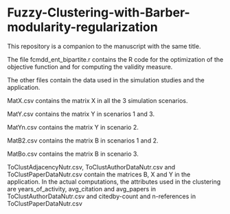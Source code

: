 # Fuzzy-Clustering-with-Barber-modularity-regularization

This repository is a companion to the manuscript with the same title. 

The file fcmdd_ent_bipartite.r contains the R code for the optimization of the objective function and for computing the validity measure.

The other files contain the data used in the simulation studies and the application.

MatX.csv contains the matrix X in all the 3 simulation scenarios.

MatY.csv contains the matrix Y in scenarios 1 and 3.

MatYn.csv contains the matrix Y in scenario 2.

MatB2.csv contains the matrix B in scenarios 1 and 2.

MatBo.csv contains the matrix B in scenario 3.


ToClustAdjacencyNutr.csv, ToClustAuthorDataNutr.csv and ToClustPaperDataNutr.csv contain the matrices B, X and Y in the application.
In the actual computations, the attributes used in the clustering are years_of_activity, avg_citation	and avg_papers in ToClustAuthorDataNutr.csv and citedby-count and	n-references in ToClustPaperDataNutr.csv
